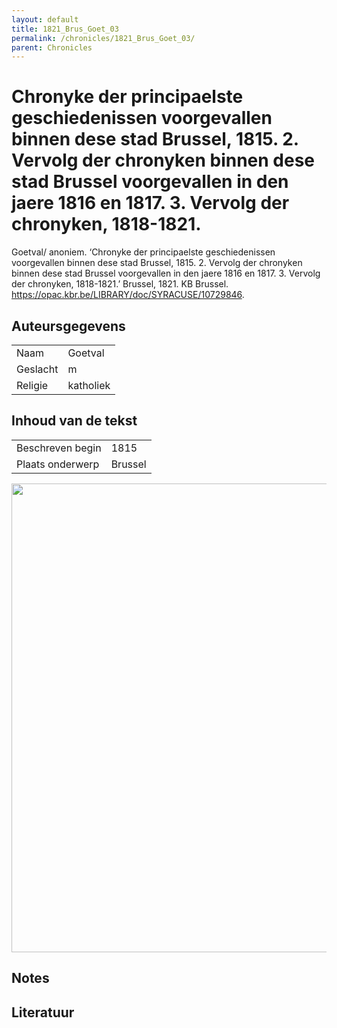 ```yaml
---
layout: default
title: 1821_Brus_Goet_03
permalink: /chronicles/1821_Brus_Goet_03/
parent: Chronicles
--- 
```



# Chronyke der principaelste geschiedenissen voorgevallen binnen dese stad Brussel, 1815. 2. Vervolg der chronyken binnen dese stad Brussel voorgevallen in den jaere 1816 en 1817. 3. Vervolg der chronyken, 1818-1821. 

Goetval/ anoniem. ‘Chronyke der principaelste geschiedenissen voorgevallen binnen dese stad Brussel, 1815. 2. Vervolg der chronyken binnen dese stad Brussel voorgevallen in den jaere 1816 en 1817. 3. Vervolg der chronyken, 1818-1821.’ Brussel, 1821. KB Brussel. https://opac.kbr.be/LIBRARY/doc/SYRACUSE/10729846. 

## Auteursgegevens 

| | | 
| --------------- | --------------- | 
| Naam |  Goetval | 
| Geslacht | m | 
| Religie | katholiek | 

## Inhoud van de tekst 

| | | 
| --------------- | --------------- | 
| Beschreven begin | 1815 | 
| Plaats onderwerp | Brussel | 

[<img src="..\..\barplots_chronicles\1821_Brus_Goet_03.jpg" width="750"/>](..\..\barplots_chronicles\1821_Brus_Goet_03.jpg) 

## Notes 

## Literatuur 

